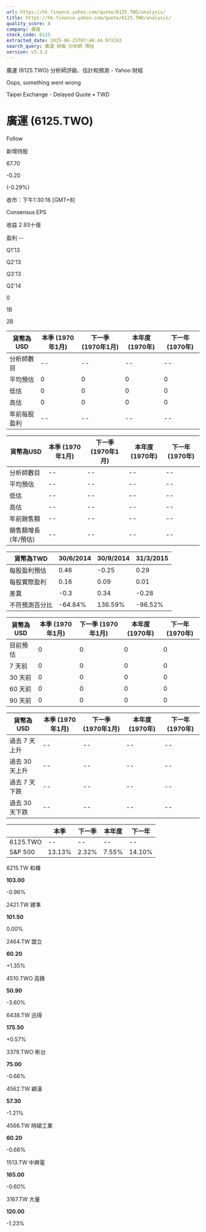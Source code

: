 ```yaml
---
url: https://hk.finance.yahoo.com/quote/6125.TWO/analysis/
title: https://hk.finance.yahoo.com/quote/6125.TWO/analysis/
quality_score: 8
company: 廣運
stock_code: 6125
extracted_date: 2025-06-25T07:46:44.973243
search_query: 廣運 財報 分析師 預估
version: v3.3.2
---
```


廣運 (6125.TWO) 分析師評級、估計和預測 - Yahoo 財經


Oops, something went wrong

 

Taipei Exchange - Delayed Quote • TWD 

# 廣運 (6125.TWO)

Follow

 

新增持股

67.70

-0.20

(-0.29%)

收市：下午1:30:16 [GMT+8]

Consensus EPS

收益 2.93十億

盈利 --

Q1'13

Q2'13

Q3'13

Q2'14

0

1B

2B

| 貨幣為USD | 本季 (1970年1月) | 下一季 (1970年1月) | 本年度 (1970年) | 下一年 (1970年) |
| --- | --- | --- | --- | --- |
| 分析師數目 | -- | -- | -- | -- |
| 平均預估 | 0 | 0 | 0 | 0 |
| 低估 | 0 | 0 | 0 | 0 |
| 高估 | 0 | 0 | 0 | 0 |
| 年前每股盈利 | -- | -- | -- | -- |

| 貨幣為USD | 本季 (1970年1月) | 下一季 (1970年1月) | 本年度 (1970年) | 下一年 (1970年) |
| --- | --- | --- | --- | --- |
| 分析師數目 | -- | -- | -- | -- |
| 平均預估 | -- | -- | -- | -- |
| 低估 | -- | -- | -- | -- |
| 高估 | -- | -- | -- | -- |
| 年前銷售額 | -- | -- | -- | -- |
| 銷售額增長 (年/預估) | -- | -- | -- | -- |

| 貨幣為TWD | 30/6/2014 | 30/9/2014 | 31/3/2015 |
| --- | --- | --- | --- |
| 每股盈利預估 | 0.46 | -0.25 | 0.29 |
| 每股實際盈利 | 0.16 | 0.09 | 0.01 |
| 差異 | -0.3 | 0.34 | -0.28 |
| 不符預測百分比 | -64.84% | 136.59% | -96.52% |

| 貨幣為USD | 本季 (1970年1月) | 下一季 (1970年1月) | 本年度 (1970年) | 下一年 (1970年) |
| --- | --- | --- | --- | --- |
| 目前預估 | 0 | 0 | 0 | 0 |
| 7 天前 | 0 | 0 | 0 | 0 |
| 30 天前 | 0 | 0 | 0 | 0 |
| 60 天前 | 0 | 0 | 0 | 0 |
| 90 天前 | 0 | 0 | 0 | 0 |

| 貨幣為USD | 本季 (1970年1月) | 下一季 (1970年1月) | 本年度 (1970年) | 下一年 (1970年) |
| --- | --- | --- | --- | --- |
| 過去 7 天上升 | -- | -- | -- | -- |
| 過去 30 天上升 | -- | -- | -- | -- |
| 過去 7 天下跌 | -- | -- | -- | -- |
| 過去 30 天下跌 | -- | -- | -- | -- |

|  | 本季 | 下一季 | 本年度 | 下一年 |
| --- | --- | --- | --- | --- |
| 6125.TWO | -- | -- | -- | -- |
| S&P 500 | 13.13% | 2.32% | 7.55% | 14.10% |

6215.TW  和椿

**103.00**

-0.96%

2421.TW  建準

**101.50**

0.00%

2464.TW  盟立

**60.20**

+1.35%

4510.TWO  高鋒

**50.90**

-3.60%

6438.TW  迅得

**175.50**

+0.57%

3379.TWO  彬台

**75.00**

-0.66%

4562.TW  穎漢

**57.30**

-1.21%

4566.TW  時碩工業

**60.20**

-0.66%

1513.TW  中興電

**165.00**

-0.60%

3167.TW  大量

**120.00**

-1.23%